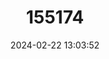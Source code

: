 ---
title: "155174"
category: "Neoclinus uninotatus"
draft: false
date: 2024-02-22 13:03:52
languages:
  English: ["One-Spot Fringehead"]
---